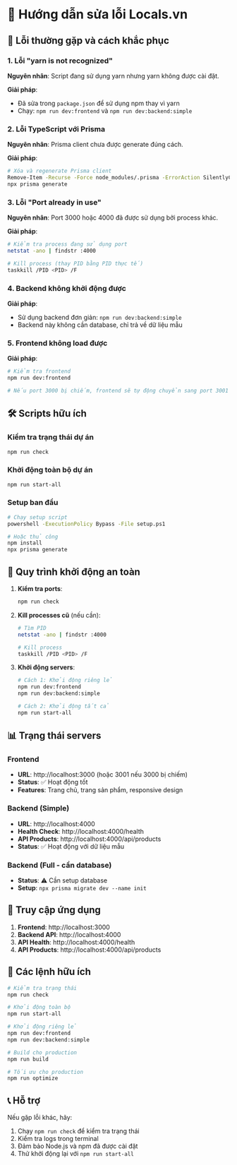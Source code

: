 # 🔧 Hướng dẫn sửa lỗi Locals.vn

## 🚨 Lỗi thường gặp và cách khắc phục

### 1. Lỗi "yarn is not recognized"

**Nguyên nhân**: Script đang sử dụng yarn nhưng yarn không được cài đặt.

**Giải pháp**: 
- Đã sửa trong `package.json` để sử dụng npm thay vì yarn
- Chạy: `npm run dev:frontend` và `npm run dev:backend:simple`

### 2. Lỗi TypeScript với Prisma

**Nguyên nhân**: Prisma client chưa được generate đúng cách.

**Giải pháp**:
```bash
# Xóa và regenerate Prisma client
Remove-Item -Recurse -Force node_modules/.prisma -ErrorAction SilentlyContinue
npx prisma generate
```

### 3. Lỗi "Port already in use"

**Nguyên nhân**: Port 3000 hoặc 4000 đã được sử dụng bởi process khác.

**Giải pháp**:
```bash
# Kiểm tra process đang sử dụng port
netstat -ano | findstr :4000

# Kill process (thay PID bằng PID thực tế)
taskkill /PID <PID> /F
```

### 4. Backend không khởi động được

**Giải pháp**:
- Sử dụng backend đơn giản: `npm run dev:backend:simple`
- Backend này không cần database, chỉ trả về dữ liệu mẫu

### 5. Frontend không load được

**Giải pháp**:
```bash
# Kiểm tra frontend
npm run dev:frontend

# Nếu port 3000 bị chiếm, frontend sẽ tự động chuyển sang port 3001
```

## 🛠️ Scripts hữu ích

### Kiểm tra trạng thái dự án
```bash
npm run check
```

### Khởi động toàn bộ dự án
```bash
npm run start-all
```

### Setup ban đầu
```bash
# Chạy setup script
powershell -ExecutionPolicy Bypass -File setup.ps1

# Hoặc thủ công
npm install
npx prisma generate
```

## 🔄 Quy trình khởi động an toàn

1. **Kiểm tra ports**:
   ```bash
   npm run check
   ```

2. **Kill processes cũ** (nếu cần):
   ```bash
   # Tìm PID
   netstat -ano | findstr :4000
   
   # Kill process
   taskkill /PID <PID> /F
   ```

3. **Khởi động servers**:
   ```bash
   # Cách 1: Khởi động riêng lẻ
   npm run dev:frontend
   npm run dev:backend:simple
   
   # Cách 2: Khởi động tất cả
   npm run start-all
   ```

## 📊 Trạng thái servers

### Frontend
- **URL**: http://localhost:3000 (hoặc 3001 nếu 3000 bị chiếm)
- **Status**: ✅ Hoạt động tốt
- **Features**: Trang chủ, trang sản phẩm, responsive design

### Backend (Simple)
- **URL**: http://localhost:4000
- **Health Check**: http://localhost:4000/health
- **API Products**: http://localhost:4000/api/products
- **Status**: ✅ Hoạt động với dữ liệu mẫu

### Backend (Full - cần database)
- **Status**: ⚠️ Cần setup database
- **Setup**: `npx prisma migrate dev --name init`

## 🎯 Truy cập ứng dụng

1. **Frontend**: http://localhost:3000
2. **Backend API**: http://localhost:4000
3. **API Health**: http://localhost:4000/health
4. **API Products**: http://localhost:4000/api/products

## 🔧 Các lệnh hữu ích

```bash
# Kiểm tra trạng thái
npm run check

# Khởi động toàn bộ
npm run start-all

# Khởi động riêng lẻ
npm run dev:frontend
npm run dev:backend:simple

# Build cho production
npm run build

# Tối ưu cho production
npm run optimize
```

## 📞 Hỗ trợ

Nếu gặp lỗi khác, hãy:
1. Chạy `npm run check` để kiểm tra trạng thái
2. Kiểm tra logs trong terminal
3. Đảm bảo Node.js và npm đã được cài đặt
4. Thử khởi động lại với `npm run start-all`
